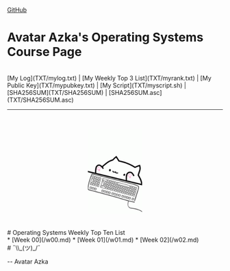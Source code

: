 ---
---

[GitHub](https://github.com/siepenmaru/os202/)
<br>
# Avatar Azka's Operating Systems Course Page
<br>
[My Log](TXT/mylog.txt) | [My Weekly Top 3 List](TXT/myrank.txt) | [My Public Key](TXT/mypubkey.txt) | [My Script](TXT/myscript.sh) | [SHA256SUM](TXT/SHA256SUM) | [SHA256SUM.asc](TXT/SHA256SUM.asc)
<br>
<hr>
<br>
<p style="text-align: center;"><img src="bongocat.gif" width="128"></p>
<br>
# Operating Systems Weekly Top Ten List
<br>
* [Week 00](/w00.md)
* [Week 01](/w01.md)
* [Week 02](/w02.md)
<br>
# ¯\\_(ツ)_/¯

-- Avatar Azka



